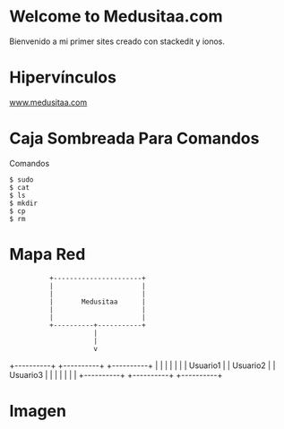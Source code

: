 # Welcome to Medusitaa.com

Bienvenido a mi primer sites creado con stackedit y ionos.

# Hipervínculos
www.medusitaa.com
# Caja Sombreada Para Comandos
Comandos
```
$ sudo
$ cat
$ ls 
$ mkdir
$ cp
$ rm
```
# Mapa Red

              +----------------------+
              |                      |
              |                      |
              |       Medusitaa      |
              |                      |
              |                      |
              +----------+-----------+
                         |
                         |
                         v
   +----------+   +----------+   +----------+
   |          |   |          |   |          |
   | Usuario1 |   | Usuario2 |   | Usuario3 |
   |          |   |          |   |          |
   +----------+   +----------+   +----------+


# Imagen

